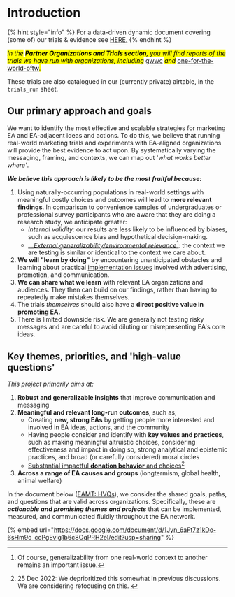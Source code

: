 # Introduction

{% hint style="info" %}
For a data-driven dynamic document covering (some of) our trials & evidence see [HERE.](https://daaronr.github.io/eamt\_data\_analysis/chapters/gwwc\_gg.html)
{% endhint %}

_<mark style="background-color:yellow;">In the</mark> <mark style="background-color:yellow;"></mark><mark style="background-color:yellow;">**Partner Organizations and Trials section**</mark><mark style="background-color:yellow;">, you will find reports of the trials we have run with organizations, including</mark>_ [gwwc](gwwc/ "mention") _<mark style="background-color:yellow;">and</mark>_ [one-for-the-world-oftw](one-for-the-world-oftw/ "mention")_<mark style="background-color:yellow;">.</mark>_

These trials are also catalogued in our (currently private) airtable, in the `trials_run` sheet.

## **Our primary approach and goals**

We want to identify the most effective and scalable strategies for marketing EA and EA-adjacent ideas and actions. To do this, we believe that running real-world marketing trials and experiments with EA-aligned organizations will provide the best evidence to act upon. By systematically varying the messaging, framing, and contexts, we can map out '_what works better where'_.

_**We believe this approach is likely to be the most fruitful because:**_

1. Using naturally-occurring populations in real-world settings with meaningful costly choices and outcomes will lead to **more relevant findings**. In comparison to convenience samples of undergraduates or professional survey participants who are aware that they are doing a research study,  we anticipate greater:
   * _Internal validity:_ our results are less likely to be influenced by biases, such as acquiescence bias and hypothetical decision-making.
   * __[_External generalizability/environmental relevance_](#user-content-fn-1)[^1]_:_ the context we are testing is similar or identical to the context we care about.
2. **We will "learn by doing"** by encountering unanticipated obstacles and learning about practical [implementation issues](../marketing-and-testing-opportunities-tools-tips/implementation-and-collecting-data-issues/) involved with advertising, promotion, and communication.
3. **We can share what we learn** with relevant EA organizations and audiences. They then can build on our findings, rather than having to repeatedly make mistakes themselves.
4. The trials _themselves_ should also have a **direct positive value in promoting EA.**
5. There is limited downside risk. We are generally not testing risky messages and are careful to avoid diluting or misrepresenting EA's core ideas.

## Key themes, priorities, and 'high-value questions'

_This project primarily aims at:_

1. **Robust and generalizable insights** that improve communication and messaging
2. **Meaningful and relevant long-run outcomes**, such as;
   * Creating **new, strong EAs** by getting people more interested and involved in EA ideas, actions, and the community
   * Having people consider and identify with **key values and practices**, such as making meaningful altruistic choices, considering effectiveness and impact in doing so, strong analytical and epistemic practices, and broad (or carefully considered) moral circles
   * [Substantial impactful **donation behavior** and choices](#user-content-fn-2)[^2]
3. **Across a range of EA causes and groups** (longtermism, global health, animal welfare)

In the document below ([EAMT: HVQs](https://docs.google.com/document/d/1Jyn\_6aFt7z1kDo-6sHm9o\_ccPgEvig1b6c8OqPRH2eI/edit?usp=sharing)), we consider the shared goals, paths, and questions that are valid across organizations. Specifically, these are _**actionable and promising themes and projects**_ that can be implemented, measured, and communicated fluidly throughout the EA network.

{% embed url="https://docs.google.com/document/d/1Jyn_6aFt7z1kDo-6sHm9o_ccPgEvig1b6c8OqPRH2eI/edit?usp=sharing" %}

[^1]: Of course, generalizability from one real-world context to another remains an important issue.

[^2]: 25 Dec 2022: We deprioritized this somewhat in previous discussions. We are considering refocusing on this.&#x20;
